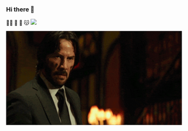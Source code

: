 ### Hi there 👋
😶‍🌫️
🤠
🤖
😽
<img src="https://media.giphy.com/media/WUlplcMpOCEmTGBtBW/giphy.gif" width="30">

<img src="https://github.com/cmmongyishen/cmmongyishen/blob/bf06d19a2b3658e6731a91fc7491cf70bb7c08cb/giphy.gif" width="480">
<!--
**cmmongyishen/cmmongyishen** is a ✨ _special_ ✨ repository because its `README.md` (this file) appears on your GitHub profile.

<iframe src="https://giphy.com/embed/26xBN6I5tVKveX2wg" width="480" height="256" frameBorder="0" class="giphy-embed" allowFullScreen></iframe><p><a href="https://giphy.com/gifs/johnwick2-lionsgate-john-wick-26xBN6I5tVKveX2wg">via GIPHY</a></p>
Here are some ideas to get you started:

- 🔭 I’m currently working on ...
- 🌱 I’m currently learning ...
- 👯 I’m looking to collaborate on ...
- 🤔 I’m looking for help with ...
- 💬 Ask me about ...
- 📫 How to reach me: ...
- 😄 Pronouns: ...
- ⚡ Fun fact: ...
-->
